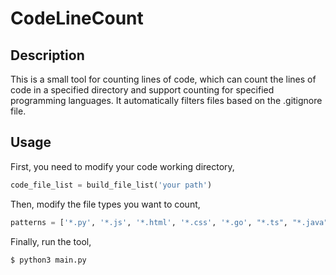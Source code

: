 # CodeLineCount

## Description

This is a small tool for counting lines of code, which can count the lines of code in a specified directory and support counting for specified programming languages. It automatically filters files based on the .gitignore file.

## Usage

First, you need to modify your code working directory,

```python
code_file_list = build_file_list('your path')
```

Then, modify the file types you want to count,

```python
patterns = ['*.py', '*.js', '*.html', '*.css', '*.go', "*.ts", "*.java"]
```

Finally, run the tool,

```shell
$ python3 main.py
```